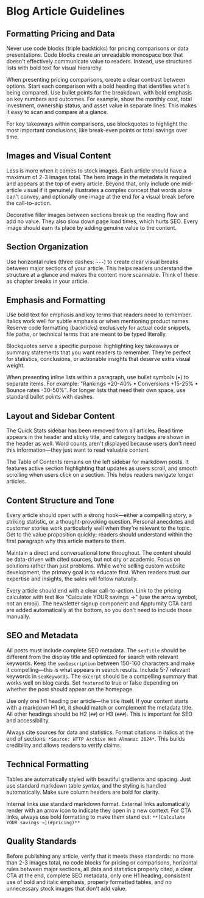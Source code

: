 # Blog Article Guidelines

## Formatting Pricing and Data

Never use code blocks (triple backticks) for pricing comparisons or data presentations. Code blocks create an unreadable monospace box that doesn't effectively communicate value to readers. Instead, use structured lists with bold text for visual hierarchy.

When presenting pricing comparisons, create a clear contrast between options. Start each comparison with a bold heading that identifies what's being compared. Use bullet points for the breakdown, with bold emphasis on key numbers and outcomes. For example, show the monthly cost, total investment, ownership status, and asset value in separate lines. This makes it easy to scan and compare at a glance.

For key takeaways within comparisons, use blockquotes to highlight the most important conclusions, like break-even points or total savings over time.

## Images and Visual Content

Less is more when it comes to stock images. Each article should have a maximum of 2-3 images total. The hero image in the metadata is required and appears at the top of every article. Beyond that, only include one mid-article visual if it genuinely illustrates a complex concept that words alone can't convey, and optionally one image at the end for a visual break before the call-to-action.

Decorative filler images between sections break up the reading flow and add no value. They also slow down page load times, which hurts SEO. Every image should earn its place by adding genuine value to the content.

## Section Organization

Use horizontal rules (three dashes: `---`) to create clear visual breaks between major sections of your article. This helps readers understand the structure at a glance and makes the content more scannable. Think of these as chapter breaks in your article.

## Emphasis and Formatting

Use bold text for emphasis and key terms that readers need to remember. Italics work well for subtle emphasis or when mentioning product names. Reserve code formatting (backticks) exclusively for actual code snippets, file paths, or technical terms that are meant to be typed literally.

Blockquotes serve a specific purpose: highlighting key takeaways or summary statements that you want readers to remember. They're perfect for statistics, conclusions, or actionable insights that deserve extra visual weight.

When presenting inline lists within a paragraph, use bullet symbols (•) to separate items. For example: "Rankings +20-40% • Conversions +15-25% • Bounce rates -30-50%". For longer lists that need their own space, use standard bullet points with dashes.

## Layout and Sidebar Content

The Quick Stats sidebar has been removed from all articles. Read time appears in the header and sticky title, and category badges are shown in the header as well. Word counts aren't displayed because users don't need this information—they just want to read valuable content.

The Table of Contents remains on the left sidebar for markdown posts. It features active section highlighting that updates as users scroll, and smooth scrolling when users click on a section. This helps readers navigate longer articles.

## Content Structure and Tone

Every article should open with a strong hook—either a compelling story, a striking statistic, or a thought-provoking question. Personal anecdotes and customer stories work particularly well when they're relevant to the topic. Get to the value proposition quickly; readers should understand within the first paragraph why this article matters to them.

Maintain a direct and conversational tone throughout. The content should be data-driven with cited sources, but not dry or academic. Focus on solutions rather than just problems. While we're selling custom website development, the primary goal is to educate first. When readers trust our expertise and insights, the sales will follow naturally.

Every article should end with a clear call-to-action. Link to the pricing calculator with text like "Calculate YOUR savings →" (use the arrow symbol, not an emoji). The newsletter signup component and Appturnity CTA card are added automatically at the bottom, so you don't need to include those manually.

## SEO and Metadata

All posts must include complete SEO metadata. The `seoTitle` should be different from the display title and optimized for search with relevant keywords. Keep the `seoDescription` between 150-160 characters and make it compelling—this is what appears in search results. Include 5-7 relevant keywords in `seoKeywords`. The `excerpt` should be a compelling summary that works well on blog cards. Set `featured` to true or false depending on whether the post should appear on the homepage.

Use only one H1 heading per article—the title itself. If your content starts with a markdown H1 (`#`), it should match or complement the metadata title. All other headings should be H2 (`##`) or H3 (`###`). This is important for SEO and accessibility.

Always cite sources for data and statistics. Format citations in italics at the end of sections: `*Source: HTTP Archive Web Almanac 2024*`. This builds credibility and allows readers to verify claims.

## Technical Formatting

Tables are automatically styled with beautiful gradients and spacing. Just use standard markdown table syntax, and the styling is handled automatically. Make sure column headers are bold for clarity.

Internal links use standard markdown format. External links automatically render with an arrow icon to indicate they open in a new context. For CTA links, always use bold formatting to make them stand out: `**[Calculate YOUR savings →](#pricing)**`

## Quality Standards

Before publishing any article, verify that it meets these standards: no more than 2-3 images total, no code blocks for pricing or comparisons, horizontal rules between major sections, all data and statistics properly cited, a clear CTA at the end, complete SEO metadata, only one H1 heading, consistent use of bold and italic emphasis, properly formatted tables, and no unnecessary stock images that don't add value.
